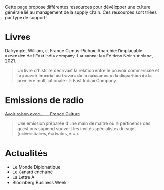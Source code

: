 Cette page propose différentes ressources pour dévélopper une culture générale lié au management de la supply chain. 
Ces ressources sont triées par type de supports.

# Livres

Dalrymple, William, et France Camus-Pichon. Anarchie: l’implacable ascension de l’East India company. Lausanne: les Éditions Noir sur blanc, 2021.

> Un livre d'histoire décrivant la relation entre le pouvoir commerciale et le pouvoir impérial au travers de la naissance et la disparition de la première multinationale : la East Indian Company.

# Emissions de radio

[Avoir raison avec... — France Culture](https://www.franceculture.fr/emissions/avoir-raison-avec)

> Une émission préparée d'une main de maître où la pertinence des questions suprend souvent les invités spécialistes du sujet (universitaires, écrivains, etc.).

# Actualités

- Le Monde Diplomatique
- Le Canard enchainé
- La Lettre A
- Bloomberg Business Week
